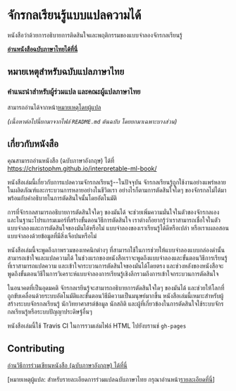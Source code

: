 # จักรกลเรียนรู้แบบแปลความได้

หนังสือว่าด้วยการอธิบายการติดสินใจและพฤติกรรมของแบบจำลองจักรกลเรียนรู้

**[อ่านหนังสือฉบับภาษาไทยได้ที่นี่](https://srakrn.github.io/interpretable-ml-book-th/)**

## หมายเหตุสำหรับฉบับแปลภาษาไทย

### คำแนะนำสำหรับผู้ร่วมแปล และคณะผู้แปลภาษาไทย

สามารถอ่านได้จากหน้า[หมายเหตุโดยผู้แปล](https://srakrn.github.io/interpretable-ml-book-th/translator-notes.html)

*(เนื้อหาต่อไปนี้ยกมาจากไฟล์ `README.md` ต้นฉบับ โดยยกมาเฉพาะบางส่วน)*

## เกี่ยวกับหนังสือ
คุณสามารถอ่านหนังสือ (ฉบับภาษาอังกฤษ) ได้ที่ https://christophm.github.io/interpretable-ml-book/

หนังสือเล่มนี้เกี่ยวกับการแปลความจักรกลเรียนรู้--ในปัจจุบัน จักรกลเรียนรู้ถูกใช้งานอย่างแพร่หลายในผลิตภัณฑ์และกระบวนการหลายอย่างในชีวิตเรา อย่างไรก็ตามการตัดสินใจใดๆ ของจักรกลไม่ได้มาพร้อมกับคำอธิบายในการตัดสินใจนั้นโดยอัตโนมัติ

การที่จักรกลสามารถอธิบายการตัดสินใจใดๆ ของมันได้ จะช่วยเพิ่มความมั่นใจในตัวของจักรกลเอง และในฐานะโปรแกรมเมอร์ที่สร้างขั้นตอนวิธีการตัดสินใจ เราต่างก็อยากรู้ว่าเราสามารถเชื่อใจในตัวแบบจำลองและการตัดสินใจของมันได้หรือไม่ แบบจำลองของเราเรียนรู้ได้ดีหรือเปล่า หรือเราเผลอสอนแบบจำลองด้วยข้อมูลที่มีสิ่งเจือปนหรือไม่

หนังสือเล่มนี้จะพูดถึงภาพรวมของเทคนิกต่างๆ ที่สามารถใช้ในการช่วยให้แบบจำลองแบบกล่องดำนั้นสามารถเข้าใจและแปลความได้ ในช่วงแรกของหนังสือเราจะพูดถึงแบบจำลองและขั้นตอนวิธีการเรียนรู้ที่เราสามารถแปลความ และเข้าใจกระบวนการตัดสินใจของมันได้โดยตรง และช่วงหลังของหนังสือจะพูดถึงขั้นตอนวิธีในการวิเคราะห์แบบจำลองการเรียนรู้เชิงลึกรวมถึงการเข้าใจกระบวนการตัดสินใจ

ในอนาคตที่เป็นอุดมคติ จักรกลเรยีนรู้จะสามารถอธิบายการตัดสินใจใดๆ ของมันได้ และช่วยให้โลกที่ถูกขับเคลื่อนด้วยระบบอัตโนมัติและขั้นตอนวิธีมีความเป็นมนุษย์มากขึ้น หนังสือเล่มนี้เหมาะสำหรับผู้สร้างระบบจักรกลเรียนรู้ นักวิทยาศาสรต์ข้อมูล นักสถิติ และผู้ที่เกี่ยวข้องในการตัดสินใจใช้ระบบจักรกลเรียนรู้หรือระบบปัญญาประดิษฐ์อื่นๆ

หนังสือเล่มนี้ใช้ Travis CI ในการรวมเล่มไฟล์ HTML ไปยังบรานช์ `gh-pages`

## Contributing

[อ่านวิธีการร่วมเขียนหนังสือ (ฉบับภาษาอังกฤษ) ได้ที่นี่](CONTRIBUTING.mdhttps://github.com/christophM/interpretable-ml-book/blob/master/CONTRIBUTING.md)

[หมายเหตุผู้แปล: สำหรับรายละเอียดการร่วมแปลฉบับภาษาไทย กรุณาอ่านหน้า[รายละเอียดที่นี่](https://srakrn.github.io/interpretable-ml-book-th/translator-notes.html)]
